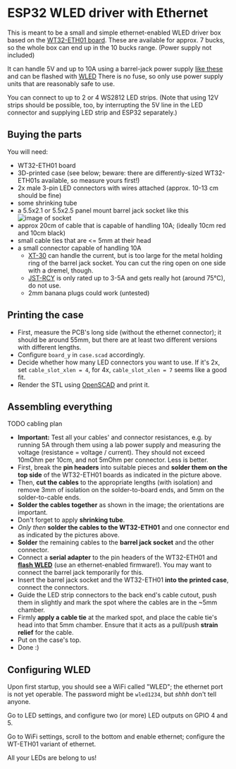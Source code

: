 # ESP32 WLED driver with Ethernet

This is meant to be a small and simple ethernet-enabled WLED driver box based on the [WT32-ETH01 board](https://aliexpress.com/w/wholesale-WT32%2525252deth01.html). These are available for approx. 7 bucks, so the whole box can end up in the 10 bucks range. (Power supply not included)

It can handle 5V and up to 10A using a barrel-jack power supply [like these](https://www.amazon.com/s?k=power+supply+5V+10A+barrel+jack) and can be flashed with [WLED](https://kno.wled.ge)
There is no fuse, so only use power supply units that are reasonably safe to use.

You can connect to up to 2 or 4 WS2812 LED strips. (Note that using 12V strips should be possible, too, by interrupting the 5V line in the LED connector and supplying LED strip and ESP32 separately.)

## Buying the parts

You will need:

- WT32-ETH01 board
- 3D-printed case (see below; beware: there are differently-sized WT32-ETH01s available, so measure yours first!)
- 2x male 3-pin LED connectors with wires attached (approx. 10-13 cm should be fine)
- some shrinking tube
- a 5.5x2.1 or 5.5x2.5 panel mount barrel jack socket like this ![image of socket](jack.jpg)
- approx 20cm of cable that is capable of handling 10A; (ideally 10cm red and 10cm black)
- small cable ties that are <= 5mm at their head
- a small connector capable of handling 10A
	- [XT-30](https://duckduckgo.com/?q=xt-30+connector&iar=images&iax=images&ia=images) can handle the current, but is too large for the metal holding ring of the barrel jack socket. You can cut the ring open on one side with a dremel, though.
	- [JST-RCY](https://duckduckgo.com/?hps=1&q=jst-rcy&iax=images&ia=images) is only rated up to 3-5A and gets really hot (around 75°C), do not use.
	- 2mm banana plugs could work (untested)

## Printing the case

- First, measure the PCB's long side (without the ethernet connector); it should be around 55mm, but there are at least two different versions with different lengths.
- Configure `board_y` in `case.scad` accordingly.
- Decide whether how many LED connectors you want to use. If it's 2x, set `cable_slot_xlen = 4`, for 4x, `cable_slot_xlen = 7` seems like a good fit.
- Render the STL using [OpenSCAD](https://openscad.org) and print it.

## Assembling everything

TODO cabling plan

- **Important:** Test all your cables' and connector resistances, e.g. by running 5A through them using a lab power supply and measuring the voltage (resistance = voltage / current). They should not exceed 10mOhm per 10cm, and not 5mOhm per connector. Less is better.
- First, break the **pin headers** into suitable pieces and **solder them on the top side** of the WT32-ETH01 boards as indicated in the picture above.
- Then, **cut the cables** to the appropriate lengths (with isolation) and remove 3mm of isolation on the solder-to-board ends, and 5mm on the solder-to-cable ends.
- **Solder the cables together** as shown in the image; the orientations are important.
- Don't forget to apply **shrinking tube**.
- *Only then* **solder the cables to the WT32-ETH01** and one connector end as indicated by the pictures above.
- **Solder** the remaining cables to the **barrel jack socket** and the other connector.
- Connect a **serial adapter** to the pin headers of the WT32-ETH01 and [**flash WLED**](https://kno.wled.ge/basics/install-binary/) (use an ethernet-enabled firmware!). You may want to connect the barrel jack temporarily for this.
- Insert the barrel jack socket and the WT32-ETH01 **into the printed case**, connect the connectors.
- Guide the LED strip connectors to the back end's cable cutout, push them in slightly and mark the spot where the cables are in the ~5mm chamber.
- Firmly **apply a cable tie** at the marked spot, and place the cable tie's head into that 5mm chamber. Ensure that it acts as a pull/push **strain relief** for the cable.
- Put on the case's top.
- Done :)

## Configuring WLED

Upon first startup, you should see a WiFi called "WLED"; the ethernet port is not yet operable. The password might be `wled1234`, but _shhh_ don't tell anyone.

Go to LED settings, and configure two (or more) LED outputs on GPIO 4 and 5.

Go to WiFi settings, scroll to the bottom and enable ethernet; configure the WT-ETH01 variant of ethernet.

All your LEDs are belong to us!
